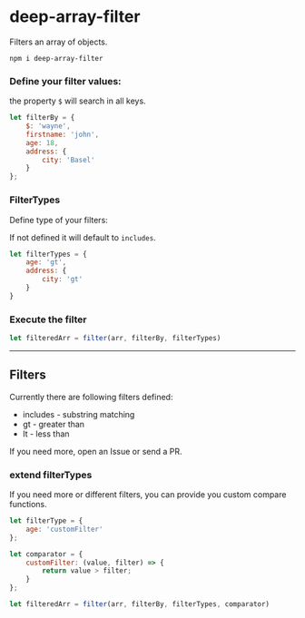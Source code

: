 # deep-array-filter
Filters an array of objects.

```
npm i deep-array-filter
```

### Define your filter values:
the property `$` will search in all keys.
```js
let filterBy = {
    $: 'wayne',
    firstname: 'john',
    age: 18,
    address: {
        city: 'Basel'
    }
};
```

### FilterTypes
Define type of your filters:

If not defined it will default to `includes`.
```js
let filterTypes = {
    age: 'gt',
    address: { 
        city: 'gt' 
    }
}
```

### Execute the filter
```js
let filteredArr = filter(arr, filterBy, filterTypes)
```

<hr>

## Filters
Currently there are following filters defined:
- includes - substring matching
- gt - greater than
- lt - less than

If you need more, open an Issue or send a PR.

### extend filterTypes
If you need more or different filters, you can provide you custom compare functions.
```js
let filterType = {
    age: 'customFilter'
};

let comparator = {
    customFilter: (value, filter) => {
        return value > filter;
    }
};

let filteredArr = filter(arr, filterBy, filterTypes, comparator)
```